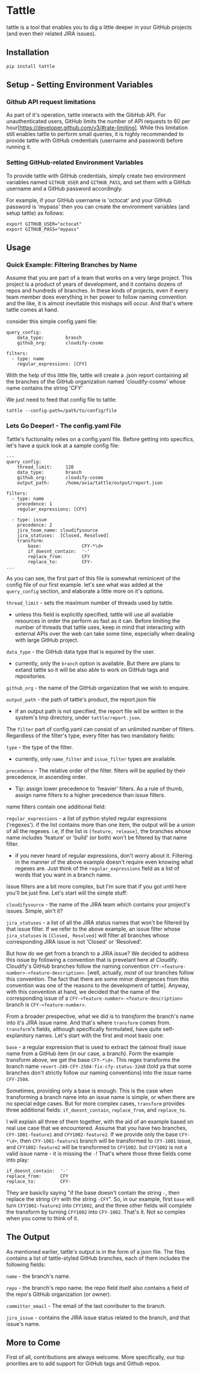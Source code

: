 # Tattle

tattle is a tool that enables you to dig a little deeper in your GitHub projects (and even their related JIRA issues).


## Installation
```
pip install tattle
```
## Setup - Setting Environment Variables

### Github API request limitations
As part of it's operation, tattle interacts with the GibHub API. For unauthenticated users, GitHub limits the number of API requests to 60 per hour[https://developer.github.com/v3/#rate-limiting]. While this limitation still enables tattle to perform small queries, it is highly recommended to provide tattle with GitHub credentials (username and password) before running it.

### Setting GitHub-related Environment Variables

To provide tattle with GitHub credentials, simply create two environment variables named `GITHUB_USER` and `GITHUB_PASS`, and set them with a GitHub username and a GitHub password accordingly.

For example, if your GitHub username is 'octocat' and your GitHub password is 'mypass' then you can create the environment variables (and setup tattle) as follows:
  
```
export GITHUB_USER="octocat"
export GITHUB_PASS="mypass"
```
## Usage

### Quick Example: Filtering Branches by Name

Assume that you are part of a team that works on a very large project.
This project is a product of years of development, and it contains dozens of repos and hundreds of branches. In these kinds of projects, even if every team member does everything in her power to follow naming convention and the like, it is almost inevitable this mishaps will occur. And that's where tattle comes at hand.

consider this simple config.yaml file:
```
query_config:
    data_type:        branch
    github_org:       cloudify-cosmo
    
filters:
  - type: name
    regular_expressions: [CFY]
```

With the help of this little file, tattle will create a .json report containing all the branches of the GitHub organization named 'cloudify-cosmo' whose name contains the string 'CFY'

We just need to feed that config file to tattle:
```
tattle --config-path=/path/to/config/file
```

### Lets Go Deeper! - The config.yaml File

Tattle's fuctionality relies on a config.yaml file.
Before getting into specifics, let's have a quick look at a sample config file:
```
---
query_config:
    thread_limit:     120
    data_type:        branch
    github_org:       cloudify-cosmo
    output_path:      /home/avia/tattle/output/report.json

filters:
  - type: name
    precedence: 1
    regular_expressions: [CFY]
        
  - type: issue
    precedence: 2
    jira_team_name: cloudifysource
    jira_statuses:  [Closed, Resolved]
    transform:
        base:               CFY-*\d+
        if_doesnt_contain:  '-'
        replace_from:       CFY
        replace_to:         CFY-
...
```
As you can see, the first part of this file is somewhat reminicent of the config file of our first example. let's see what was added at the `query_config` section, and elaborate a little more on it's options.

`thread_limit` - sets the maximum number of threads used by tattle.
- unless this field is explicitly specified, tattle will use all available resources in order the perform as fast as it can. Before limiting the number of threads that tattle uses, keep in mind that interacting with external APIs over the web can take some time, especially when dealing with large GitHub project.

`data_type` - the GitHub data type that is equired by the user.
* currently, only the `branch` option is available. But there are plans to extand tattle so it will be also able to work on GitHub tags and repositories.

`github_org` - the name of the GitHub organization that we wish to enquire.

`output_path` - the path of tattle's product, the report.json file
* if an output path is not specified, the report file will be written in the system's tmp directory, under `tattle/report.json`.

The `filter` part of config.yaml can consist of an unlimited number of filters. Regardless of the filter's type, every filter has two mandatory fields:

`type` - the type of the filter.
* currently, only `name_filter` and `issue_filter` types are available.

`precedence` - The relative order of the filter. filters will be applied by their precedence, in ascending order.
* Tip: assign lower precedence to 'heavier' filters. As a rule of thumb, assign name filters to a higher precedence than issue filters.

name filters contain one additional field:

`regular_expressions` - a list of python styled regular expressions ('regexes'). if the list contains more than one item, the output will be a union of all the regexes. i.e, if the list is `[feature, release]`, the branches whose name includes 'feature' or 'build' (or both) won't be filtered by that name filter.
* if you never heard of regular expressions, don't worry about it. Filtering in the manner of the above example doesn't require even knowing what regexes are. Just think of the `regular_expressions` field as a list of words that you want in a branch name.

Issue filters are a bit more complex, but I'm sure that if you got until here you'll be just fine. Let's start will the simple stuff:

`cloudifysource` - the name of the JIRA team which contains your project's issues. Simple, ain't it?

`jira_statuses` - a list of all the JIRA status names that won't be filtered by that issue filter. If we refer to the above example, an issue filter whose `jira_statuses` is  `[Closed, Resolved]` will filter all branches whose corresponding JIRA issue is not 'Closed' or 'Resolved'.

But how do we get from a branch to a JIRA issue? We decided to address this issue by following a convention that is prevelant here at Cloudify. Cloudify's GitHub branches follow the naming convention `CFY-<feature-number>-<feature-description>`. [well, actually, *most* of our branches follow this convention. The fact that there are some minor divergences from this convention was one of the reasons to the development of tattle]. Anyway, with this convention at hand, we decided that the name of the corresponding issue of a `CFY-<feature-number>-<feature-description>` branch is `CFY-<feature-number>`.

From a broader prespective, what we did is to *transform* the branch's name into it's JIRA issue name. And that's where `transform` comes from. `transform`'s fields, although specifically formulated,  have quite self-explanitory names. Let's start with the first and most basic one:

`base` - a regular expression that is used to extract the (almost final) issue name from a GitHub item (in our case, a branch). Form the example transform above, we get the base `CFY-*\d+`. This regex transforms the branch name `revert-249-CFY-2504-fix-cfy-status-32m8` (told ya that some branches don't strictly follow our naming conventions) into the issue name `CFY-2504`.

Sometimes, providing only a base is enough. This is the case when transforming a branch name into an issue name is simple, or when there are no special edge cases. But for more complex cases, `transform` provides three additional fields: `if_doesnt_contain`, `replace_from`, and `replace_to`.

I will explain all three of them together, with the aid of an example based on real use case that we encountered.
Assume that you have two branches, `CFY-1001-feature1` and `CFY1002-feature2`. If we provide only the base `CFY-*\d+`, then `CFY-1001-feature1` branch will be transformed to `CFY-1001` issue, and `CFY1002-feature2` will be transformed to `CFY1002`.
but `CFY1002` is not a valid issue name - it is missing the `-`!
That's where those three fields come into play:
```
if_doesnt_contain:  '-'
replace_from:       CFY
replace_to:         CFY-
```
They are basiclly saying "if the base doesn't contain the string `-`, then replace the string `CFY` with the string `-CFY`". So, in our example, first `base` will turn `CFY1002-feature2` into `CFY1002`, and the three other fields will complete the transform by turning `CFY1002` into `CFY-1002`. That's it. Not so complex when you come to think of it.


## The Output

As mentioned earlier, tattle's output is in the form of a json file.
The files contains a list of tattle-styled GitHub branches, each of them includes the following fields:

`name` - the branch's name.

`repo` - the branch's repo name. the repo field itself also contains a field of the repo's GitHub organization (or owner).

`committer_email` - The email of the last conributer to the branch.

`jira_issue` - contains the JIRA issue status related to the branch, and that issue's name.


## More to Come

First of all, contributions are always welcome.
More specifically, our top priorities are to add support for GitHub tags and Github repos.
